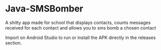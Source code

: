 # Java-SMSBomber

A shitty app made for school that displays contacts, counts messages received for each contact and allows you to sms bomb a chosen contact

Import on Android Studio to run or install the APK directly in the releases section.
